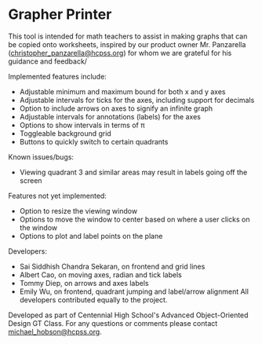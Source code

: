 # Grapher Printer

This tool is intended for math teachers to assist
in making graphs that can be copied onto worksheets,
inspired by our product owner Mr. Panzarella 
([christopher_panzarella@hcpss.org](mailto:christopher_panzarella@hcpss.org))
for whom we are grateful for his guidance and feedback/


Implemented features include:
* Adjustable minimum and maximum bound for both x and y axes
* Adjustable intervals for ticks for the axes, including support for decimals
* Option to include arrows on axes to signify an infinite graph
* Adjustable intervals for annotations (labels) for the axes
* Options to show intervals in terms of π
* Toggleable background grid
* Buttons to quickly switch to certain quadrants

Known issues/bugs:
* Viewing quadrant 3 and similar areas may result in labels
going off the screen

Features not yet implemented:
* Option to resize the viewing window
* Options to move the window to center based on where a user clicks
on the window
* Options to plot and label points on the plane

Developers: 
* Sai Siddhish Chandra Sekaran, on frontend and grid lines
* Albert Cao, on moving axes, radian and tick labels
* Tommy Diep, on arrows and axes labels
* Emily Wu, on frontend, quadrant jumping and label/arrow alignment
All developers contributed equally to the project.

Developed as part of Centennial High School's Advanced Object-Oriented Design GT Class.
For any questions or comments please contact [michael_hobson@hcpss.org](mailto:michael_hobson@hcpss.org).
